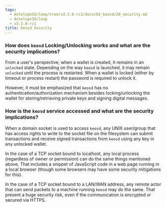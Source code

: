 ```yaml
---
tags:
  - AntelopeIO/leap/tree/v3.2.0-rc1/docs/03_keosd/20_security.md
  - AntelopeIO/leap
  - v3.2.0-rc1
title: Keosd Security
---
```


### How does `keosd` Locking/Unlocking works and what are the security implications?

From a user's perspective, when a wallet is created, it remains in an `unlocked` state. Depending on the way `keosd` is launched, it may remain `unlocked` until the process is restarted. When a wallet is locked (either by timeout or process restart) the password is required to unlock it.

However, it must be emphasized that `keosd` has no authentication/authorization mechanism besides locking/unlocking the wallet for storing/retrieving private keys and signing digital messages.

### How is the `keosd` service accessed and what are the security implications?

When a domain socket is used to access `keosd`, any UNIX user/group that has access rights to write to the socket file on the filesystem can submit transactions and receive signed transactions from `keosd` using any key in any unlocked wallet.

In the case of a TCP socket bound to localhost, any local process (regardless of owner or permission) can do the same things mentioned above. That includes a snippet of JavaScript code in a web page running in a local browser (though some browsers may have some security mitigations for this).

In the case of a TCP socket bound to a LAN/WAN address, any remote actor that can send packets to a machine running `keosd` may do the same. That present a huge security risk, even if the communication is encrypted or secured via HTTPS.
